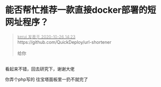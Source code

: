 # 能否帮忙推荐一款直接docker部署的短网址程序？


<div class="quote"><blockquote><font size="2"><a href="https://www.hostloc.com/forum.php?mod=redirect&amp;goto=findpost&amp;pid=9354061&amp;ptid=758460" target="_blank"><font color="#999999">kerui 发表于 2020-10-26 14:23</font></a></font><br />
https://github.com/QuickDeploy/url-shortener<br />
<br />
给你</blockquote></div><br />
看起来不错，回去研究下，谢谢大佬

你弄个php写的 往宝塔面板里一扔不就完了 
